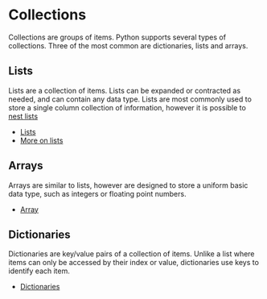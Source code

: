# Collections

Collections are groups of items. Python supports several types of collections. Three of the most common are dictionaries, lists and arrays.

## Lists

Lists are a collection of items. Lists can be expanded or contracted as needed, and can contain any data type. Lists are most commonly used to store a single column collection of information, however it is possible to [nest lists](https://docs.python.org/3/tutorial/datastructures.html#nested-list-comprehensions)

- [Lists](https://docs.python.org/3/tutorial/introduction.html#lists)
- [More on lists](https://docs.python.org/3/tutorial/datastructures.html#more-on-lists)

## Arrays

Arrays are similar to lists, however are designed to store a uniform basic data type, such as integers or floating point numbers.

- [Array](https://docs.python.org/3/library/array.html)

## Dictionaries

Dictionaries are key/value pairs of a collection of items. Unlike a list where items can only be accessed by their index or value, dictionaries use keys to identify each item.

- [Dictionaries](https://docs.python.org/3/tutorial/datastructures.html#dictionaries)
